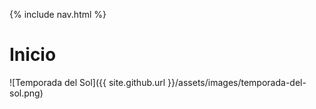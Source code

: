 {% include nav.html %}

# Inicio

![Temporada del Sol]({{ site.github.url }}/assets/images/temporada-del-sol.png)
